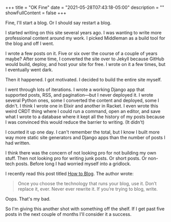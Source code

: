+++
title = "OK Fine"
date = "2021-05-28T07:43:18-05:00"
description = ""
showFullContent = false
+++

Fine, I'll start a blog. Or I should say restart a blog.

I started writing on this site several years ago. I was wanting to write more professional content around my work. I picked Middleman as a build tool for the blog and off I went.

I wrote a few posts on it. Five or six over the course of a couple of years maybe? After some time, I converted the site over to Jekyll because GitHub would build, deploy, and host your site for free. I wrote on it a few times, but I eventually went dark.

Then it happened. I got motivated. I decided to build the entire site myself.

I went through lots of iterations. I wrote a working Django app that supported posts, RSS, and pagination—but I never deployed it. I wrote several Python ones, some I converted the content and deployed, some I didn't. I think I wrote one in Elixir and another in Racket. I even wrote this weird CRDT thing where I could run a command, open an editor, and save what I wrote to a database where it kept all the history of my posts because I was convinced this would reduce the barrier to writing. (It didn't)

I counted it up one day. I can't remember the total, but I know I built more way more static site generators and Django apps than the number of posts I had written.

I think there was the concern of not looking pro for not building my own stuff. Then not looking pro for writing junk posts. Or short posts. Or non-tech posts. Before long I had worried myself into a gridlock.

I recently read this post titled [How to Blog](https://macwright.com/2019/02/06/how-to-blog.html). The author wrote:

> Once you choose the technology that runs your blog, use it. Don’t replace it, ever. Never ever rewrite it. If you’re trying to blog, write.

Oops. That's my bad.

So I'm giving this another shot with something off the shelf. If I get past five posts in the next couple of months I'll consider it a success.